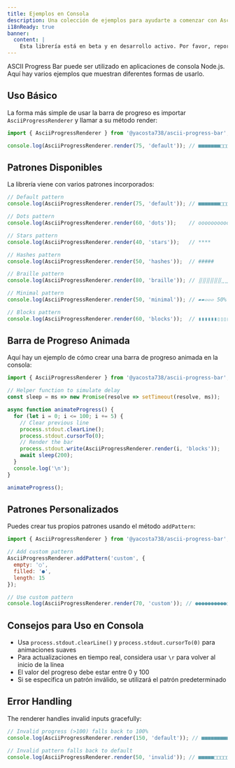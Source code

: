 ```yaml
---
title: Ejemplos en Consola
description: Una colección de ejemplos para ayudarte a comenzar con Ascii Progress Bar en la consola.
i18nReady: true
banner:
  content: |
    Esta librería está en beta y en desarrollo activo. Por favor, reporta cualquier problema o sugerencia en <a href="https://github.com/yacosta738/ascii-progress-bar/issues" target="_blank">GitHub</a>.
---
```


ASCII Progress Bar puede ser utilizado en aplicaciones de consola Node.js. Aquí hay varios ejemplos que muestran diferentes formas de usarlo.

## Uso Básico

La forma más simple de usar la barra de progreso es importar `AsciiProgressRenderer` y llamar a su método render:

```javascript
import { AsciiProgressRenderer } from '@yacosta738/ascii-progress-bar';

console.log(AsciiProgressRenderer.render(75, 'default')); // ■■■■■■■□□□ 75%
```

## Patrones Disponibles

La librería viene con varios patrones incorporados:

```javascript
// Default pattern
console.log(AsciiProgressRenderer.render(75, 'default')); // ■■■■■■■□□□ 75%

// Dots pattern
console.log(AsciiProgressRenderer.render(60, 'dots'));    // oooooooooo..........  60%

// Stars pattern
console.log(AsciiProgressRenderer.render(40, 'stars'));   // ****      40%

// Hashes pattern
console.log(AsciiProgressRenderer.render(50, 'hashes'));  // #####      50%

// Braille pattern
console.log(AsciiProgressRenderer.render(80, 'braille')); // ⣿⣿⣿⣿⣿⣿⣀⣀ 80%

// Minimal pattern
console.log(AsciiProgressRenderer.render(50, 'minimal')); // ▰▰▱▱▱ 50%

// Blocks pattern
console.log(AsciiProgressRenderer.render(60, 'blocks'));  // ▮▮▮▮▮▮▯▯▯▯ 60%
```

## Barra de Progreso Animada

Aquí hay un ejemplo de cómo crear una barra de progreso animada en la consola:

```javascript
import { AsciiProgressRenderer } from '@yacosta738/ascii-progress-bar';

// Helper function to simulate delay
const sleep = ms => new Promise(resolve => setTimeout(resolve, ms));

async function animateProgress() {
  for (let i = 0; i <= 100; i += 5) {
    // Clear previous line
    process.stdout.clearLine();
    process.stdout.cursorTo(0);
    // Render the bar
    process.stdout.write(AsciiProgressRenderer.render(i, 'blocks'));
    await sleep(200);
  }
  console.log('\n');
}

animateProgress();
```

## Patrones Personalizados

Puedes crear tus propios patrones usando el método `addPattern`:

```javascript
import { AsciiProgressRenderer } from '@yacosta738/ascii-progress-bar';

// Add custom pattern
AsciiProgressRenderer.addPattern('custom', {
  empty: '○',
  filled: '●',
  length: 15
});

// Use custom pattern
console.log(AsciiProgressRenderer.render(70, 'custom')); // ●●●●●●●●●●○○○○○ 70%
```

## Consejos para Uso en Consola

- Usa `process.stdout.clearLine()` y `process.stdout.cursorTo(0)` para animaciones suaves
- Para actualizaciones en tiempo real, considera usar `\r` para volver al inicio de la línea
- El valor del progreso debe estar entre 0 y 100
- Si se especifica un patrón inválido, se utilizará el patrón predeterminado

## Error Handling

The renderer handles invalid inputs gracefully:

```javascript
// Invalid progress (>100) falls back to 100%
console.log(AsciiProgressRenderer.render(150, 'default')); // ■■■■■■■■■■ 100%

// Invalid pattern falls back to default
console.log(AsciiProgressRenderer.render(50, 'invalid')); // ■■■■■□□□□□ 50%
```

